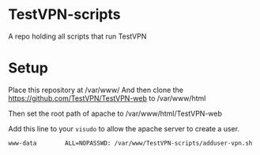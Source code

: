 # TestVPN-scripts
A repo holding all scripts that run TestVPN

# Setup

Place this repository at /var/www/
And then clone the https://github.com/TestVPN/TestVPN-web to /var/www/html


Then set the root path of apache to /var/www/html/TestVPN-web


Add this line to your ``visudo`` to allow the apache server to create a user.
```
www-data        ALL=NOPASSWD: /var/www/TestVPN-scripts/adduser-vpn.sh
```
